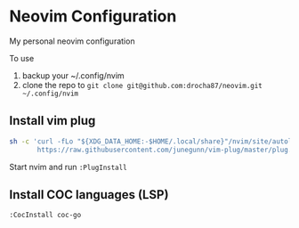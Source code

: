 # Neovim Configuration
My personal neovim configuration

To use 
1) backup your ~/.config/nvim
2) clone the repo to `git clone git@github.com:drocha87/neovim.git ~/.config/nvim`

## Install vim plug
```bash
sh -c 'curl -fLo "${XDG_DATA_HOME:-$HOME/.local/share}"/nvim/site/autoload/plug.vim --create-dirs \
       https://raw.githubusercontent.com/junegunn/vim-plug/master/plug.vim'
```

Start nvim and run `:PlugInstall`

## Install COC languages (LSP)

`:CocInstall coc-go`


